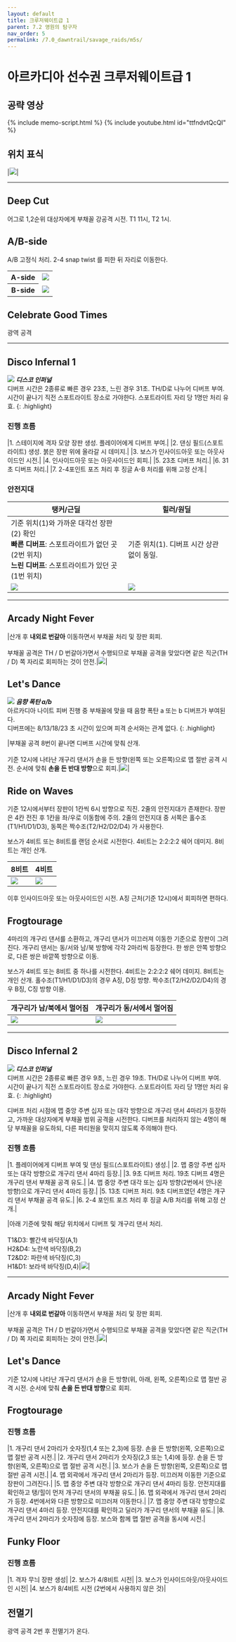 ```yaml
---
layout: default
title: 크루저웨이트급 1
parent: 7.2 영원의 탐구자
nav_order: 5
permalink: /7.0_dawntrail/savage_raids/m5s/
---
```


# **아르카디아 선수권 크루저웨이트급 1**

## 공략 영상

{% include memo-script.html %}
{% include youtube.html id="ttfndvtQcQI" %}

## 위치 표식

|![]({{site.baseurl}}/images/7.0_dawntrail/m5s/marker.png)|

---

## Deep Cut

어그로 1,2순위 대상자에게 부채꼴 강공격 시전. T1 11시, T2 1시.

## A/B-side

A/B 고정식 처리. 2-4 snap twist 를 피한 뒤 자리로 이동한다.

<table>
  <tr>
    <th>A-side</th>
    <td>
      <img src="/images/7.0_dawntrail/m5s/01-01.png">
    </td>
  </tr>
  <tr>
    <th>B-side</th>
    <td>
      <img src="/images/7.0_dawntrail/m5s/01-02.png">
    </td>
  </tr>
</table>

## Celebrate Good Times

광역 공격

---

## Disco Infernal 1

<img class="icons" src="/images/7.0_dawntrail/m5s/02-ref01.png"> **_디스코 인퍼널_**<br>
디버프 시간은 2종류로 빠른 경우 23초, 느린 경우 31초. TH/D로 나누어 디버프 부여.<br>시간이 끝나기 직전 스포트라이트 장소로 가야한다. 스포트라이트 자리 당 1명만 처리 유효.
{: .highlight}

### 진행 흐름

|1. 스테이지에 격자 모양 장판 생성. 플레이어에게 디버프 부여.|
|2. 댄싱 필드(스포트라이트) 생성. 붉은 장판 위에 올라갈 시 데미지.|
|3. 보스가 인사이드아웃 또는 아웃사이드인 시전.|
|4. 인사이드아웃 또는 아웃사이드인 회피.|
|5. 23초 디버프 처리.|
|6. 31초 디버프 처리.|
|7. 2-4포인트 포즈 처리 후 징글 A-B 처리를 위해 고정 산개.|

### 안전지대

|**탱커/근딜**|**힐러/원딜**|
|---|---|
|기준 위치(1)와 가까운 대각선 장판(2) 확인<br>**빠른 디버프**: 스포트라이트가 없던 곳 (2번 위치)<br>**느린 디버프**: 스포트라이트가 있던 곳 (1번 위치)|기준 위치(1). 디버프 시간 상관 없이 동일.|
|![]({{site.baseurl}}/images/7.0_dawntrail/m5s/02-01.png)|![]({{site.baseurl}}/images/7.0_dawntrail/m5s/02-02.png)|

---

## Arcady Night Fever

|산개 후 **내외로 번갈아** 이동하면서 부채꼴 처리 및 장판 회피.<br><br>부채꼴 공격은 TH / D 번갈아가면서 수행되므로 부채꼴 공격을 맞았다면 같은 직군(TH / D) 쪽 자리로 회피하는 것이 안전.|![]({{site.baseurl}}/images/7.0_dawntrail/m5s/03-01.png)|

## Let's Dance

<img class="icons" src="/images/7.0_dawntrail/m5s/03-ref01.png"> **_음향 폭탄 a/b_**<br>
아르카디아 나이트 피버 진행 중 부채꼴에 맞을 때 음향 폭탄 a 또는 b 디버프가 부여된다.<br>디버프에는 8/13/18/23 초 시간이 있으며 피격 순서와는 관계 없다.
{: .highlight}

|부채꼴 공격 8번이 끝나면 디버프 시간에 맞춰 산개.<br><br> 기준 12시에 나타난 개구리 댄서가 손을 든 방향(왼쪽 또는 오른쪽)으로 맵 절반 공격 시전. 순서에 맞춰 **손을 든 반대 방향**으로 회피.|![]({{site.baseurl}}/images/7.0_dawntrail/m5s/03-02.png)|

## Ride on Waves

기준 12시에서부터 장판이 1칸씩 6시 방향으로 직진. 2줄의 안전지대가 존재한다. 장판은 4칸 전진 후 1칸을 좌/우로 이동함에 주의. 2줄의 안전지대 중 서쪽은 홀수조(T1/H1/D1/D3), 동쪽은 짝수조(T2/H2/D2/D4) 가 사용한다.

보스가 4비트 또는 8비트를 랜덤 순서로 시전한다. 4비트는 2:2:2:2 쉐어 데미지. 8비트는 개인 산개.

|8비트|4비트|
|---|---|
|![]({{site.baseurl}}/images/7.0_dawntrail/m5s/04-01.png)|![]({{site.baseurl}}/images/7.0_dawntrail/m5s/04-02.png)|

이후 인사이드아웃 또는 아웃사이드인 시전. A징 근처(기준 12시)에서 회피하면 편하다.

## Frogtourage

4마리의 개구리 댄서를 소환하고, 개구리 댄서가 미끄러져 이동한 기준으로 장판이 그려진다. 개구리 댄서는 동/서와 남/북 방향에 각각 2마리씩 등장한다. 한 쌍은 안쪽 방향으로, 다른 쌍은 바깥쪽 방향으로 이동.

보스가 4비트 또는 8비트 중 하나를 시전한다. 4비트는 2:2:2:2 쉐어 데미지. 8비트는 개인 산개. 홀수조(T1/H1/D1/D3)의 경우 A징, D징 방향. 짝수조(T2/H2/D2/D4)의 경우 B징, C징 방향 이용.

|개구리가 남/북에서 멀어짐|개구리가 동/서에서 멀어짐|
|---|---|
|![]({{site.baseurl}}/images/7.0_dawntrail/m5s/05-01.png)|![]({{site.baseurl}}/images/7.0_dawntrail/m5s/05-02.png)|

---

## Disco Infernal 2

<img class="icons" src="/images/7.0_dawntrail/m5s/02-ref01.png"> **_디스코 인퍼널_**<br>
디버프 시간은 2종류로 빠른 경우 9초, 느린 경우 19초. TH/D로 나누어 디버프 부여.<br>시간이 끝나기 직전 스포트라이트 장소로 가야한다. 스포트라이트 자리 당 1명만 처리 유효.
{: .highlight}

디버프 처리 시점에 맵 중앙 주변 십자 또는 대각 방향으로 개구리 댄서 4마리가 등장하고, 가까운 대상자에게 부채꼴 범위 공격을 시전한다. 디버프를 처리하지 않는 4명이 해당 부채꼴을 유도하되, 다른 파티원을 맞히지 않도록 주의해야 한다.

### 진행 흐름

|1. 플레이어에게 디버프 부여 및 댄싱 필드(스포트라이트) 생성.|
|2. 맵 중앙 주변 십자 또는 대각 방향으로 개구리 댄서 4마리 등장.|
|3. 9초 디버프 처리. 19초 디버프 4명은 개구리 댄서 부채꼴 공격 유도.|
|4. 맵 중앙 주변 대각 또는 십자 방향(2번에서 안나온 방향)으로 개구리 댄서 4마리 등장.|
|5. 13초 디버프 처리. 9초 디버프였던 4명은 개구리 댄서 부채꼴 공격 유도.|
|6. 2-4 포인트 포즈 처리 후 징글 A/B 처리를 위해 고정 산개.|

|아래 기준에 맞춰 해당 위치에서 디버프 및 개구리 댄서 처리.<br><br>T1&D3: 빨간색 바닥징(A,1)<br>H2&D4: 노란색 바닥징(B,2)<br>T2&D2: 파란색 바닥징(C,3)<br>H1&D1: 보라색 바닥징(D,4)|![]({{site.baseurl}}/images/7.0_dawntrail/m5s/06-01.png)|

---

## Arcady Night Fever

|산개 후 **내외로 번갈아** 이동하면서 부채꼴 처리 및 장판 회피.<br><br>부채꼴 공격은 TH / D 번갈아가면서 수행되므로 부채꼴 공격을 맞았다면 같은 직군(TH / D) 쪽 자리로 회피하는 것이 안전.|![]({{site.baseurl}}/images/7.0_dawntrail/m5s/03-01.png)|

## Let's Dance

기준 12시에 나타난 개구리 댄서가 손을 든 방향(위, 아래, 왼쪽, 오른쪽)으로 맵 절반 공격 시전. 순서에 맞춰 **손을 든 반대 방향**으로 회피.

## Frogtourage

### 진행 흐름

|1. 개구리 댄서 2마리가 숫자징(1,4 또는 2,3)에 등장. 손을 든 방향(왼쪽, 오른쪽)으로 맵 절반 공격 시전.|
|2. 개구리 댄서 2마리가 숫자징(2,3 또는 1,4)에 등장. 손을 든 방향(왼쪽, 오른쪽)으로 맵 절반 공격 시전.|
|3. 보스가 손을 든 방향(왼쪽, 오른쪽)으로 맵 절반 공격 시전.|
|4. 맵 외곽에서 개구리 댄서 2마리가 등장. 미끄러져 이동한 기준으로 장판이 그려진다.|
|5. 맵 중앙 주변 대각 방향으로 개구리 댄서 4마리 등장. 안전지대를 확인하고 탱/힐이 먼저 개구리 댄서의 부채꼴 유도.|
|6. 맵 외곽에서 개구리 댄서 2마리가 등장. 4번에서와 다른 방향으로 미끄러져 이동한다.|
|7. 맵 중앙 주변 대각 방향으로 개구리 댄서 4마리 등장. 안전지대를 확인하고 딜러가 개구리 댄서의 부채꼴 유도.|
|8. 개구리 댄서 2마리가 숫자징에 등장. 보스와 함께 맵 절반 공격을 동시에 시전.|

## Funky Floor

### 진행 흐름

|1. 격자 무늬 장판 생성|
|2. 보스가 4/8비트 시전|
|3. 보스가 인사이드아웃/아웃사이드인 시전|
|4. 보스가 8/4비트 시전 (2번에서 사용하지 않은 것)|

## 전멸기

광역 공격 2번 후 전멸기가 온다.

